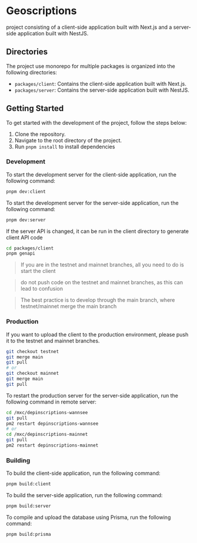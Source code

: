 # Geoscriptions

project consisting of a client-side application built with Next.js and a server-side application built with NestJS.

## Directories

The project use monorepo for multiple packages is organized into the following directories:

- `packages/client`: Contains the client-side application built with Next.js.
- `packages/server`: Contains the server-side application built with NestJS.

## Getting Started

To get started with the development of the project, follow the steps below:

1. Clone the repository.
2. Navigate to the root directory of the project.
3. Run `pnpm install` to install dependencies

### Development

To start the development server for the client-side application, run the following command:

```sh
pnpm dev:client
```

To start the development server for the server-side application, run the following command:

```sh
pnpm dev:server
```

If the server API is changed, it can be run in the client directory to generate client API code

```sh
cd packages/client
pnpm genapi
```

> If you are in the testnet and mainnet branches, all you need to do is start the client

> do not push code on the testnet and mainnet branches, as this can lead to confusion

> The best practice is to develop through the main branch, where testnet/mainnet merge the main branch

### Production

If you want to upload the client to the production environment, please push it to the testnet and mainnet branches.

```sh
git checkout testnet
git merge main
git pull
# or
git checkout mainnet
git merge main
git pull
```

To restart the production server for the server-side application, run the following command in remote server:

```sh
cd /mxc/depinscriptions-wannsee
git pull
pm2 restart depinscriptions-wannsee
# or
cd /mxc/depinscriptions-mainnet
git pull
pm2 restart depinscriptions-mainnet
```

### Building

To build the client-side application, run the following command:

```sh
pnpm build:client
```

To build the server-side application, run the following command:

```sh
pnpm build:server
```

To compile and upload the database using Prisma, run the following command:

```sh
pnpm build:prisma
```
